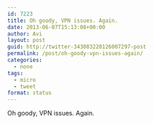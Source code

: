 ```yaml
---
id: 7223
title: Oh goody, VPN issues. Again.
date: 2013-06-07T15:13:08+00:00
author: Avi
layout: post
guid: http://twitter-343083220126007297-post
permalink: /post/oh-goody-vpn-issues-again/
categories:
  - none
tags:
  - micro
  - tweet
format: status
---
```

Oh goody, VPN issues. Again.